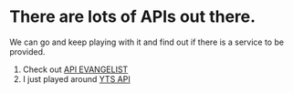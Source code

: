 # There are lots of APIs out there.

We can go and keep playing with it and find out if there is a service to be provided.

1. Check out [API EVANGELIST](http://www.apievangelist.com)
2. I just played around [YTS API](https://yts.to/api)
